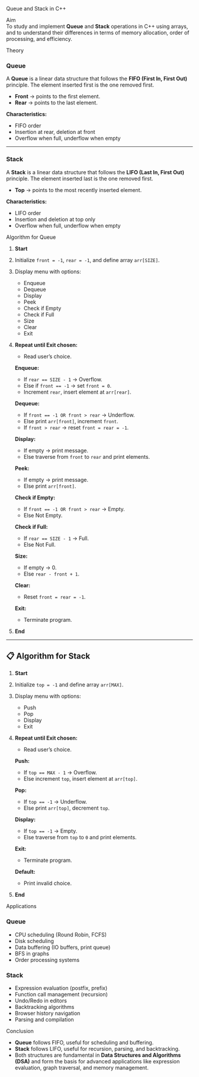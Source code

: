 Queue and Stack in C++

Aim  
To study and implement **Queue** and **Stack** operations in C++ using arrays, and to understand their differences in terms of memory allocation, order of processing, and efficiency.

Theory  
### Queue  
A **Queue** is a linear data structure that follows the **FIFO (First In, First Out)** principle. The element inserted first is the one removed first.  

- **Front** → points to the first element.  
- **Rear** → points to the last element.  

**Characteristics:**  
- FIFO order  
- Insertion at rear, deletion at front  
- Overflow when full, underflow when empty  

---

### Stack  
A **Stack** is a linear data structure that follows the **LIFO (Last In, First Out)** principle. The element inserted last is the one removed first.  

- **Top** → points to the most recently inserted element.  

**Characteristics:**  
- LIFO order  
- Insertion and deletion at top only  
- Overflow when full, underflow when empty  

Algorithm for Queue 
1. **Start**  
2. Initialize `front = -1`, `rear = -1`, and define array `arr[SIZE]`.  
3. Display menu with options:  
   - Enqueue  
   - Dequeue  
   - Display  
   - Peek  
   - Check if Empty  
   - Check if Full  
   - Size  
   - Clear  
   - Exit  

4. **Repeat until Exit chosen:**  
   - Read user’s choice.  

   **Enqueue:**  
   - If `rear == SIZE - 1` → Overflow.  
   - Else if `front == -1` → set `front = 0`.  
   - Increment `rear`, insert element at `arr[rear]`.  

   **Dequeue:**  
   - If `front == -1 OR front > rear` → Underflow.  
   - Else print `arr[front]`, increment `front`.  
   - If `front > rear` → reset `front = rear = -1`.  

   **Display:**  
   - If empty → print message.  
   - Else traverse from `front` to `rear` and print elements.  

   **Peek:**  
   - If empty → print message.  
   - Else print `arr[front]`.  

   **Check if Empty:**  
   - If `front == -1 OR front > rear` → Empty.  
   - Else Not Empty.  

   **Check if Full:**  
   - If `rear == SIZE - 1` → Full.  
   - Else Not Full.  

   **Size:**  
   - If empty → 0.  
   - Else `rear - front + 1`.  

   **Clear:**  
   - Reset `front = rear = -1`.  

   **Exit:**  
   - Terminate program.  

5. **End**

---

## 📋 Algorithm for Stack

1. **Start**  
2. Initialize `top = -1` and define array `arr[MAX]`.  
3. Display menu with options:  
   - Push  
   - Pop  
   - Display  
   - Exit  

4. **Repeat until Exit chosen:**  
   - Read user’s choice.  

   **Push:**  
   - If `top == MAX - 1` → Overflow.  
   - Else increment `top`, insert element at `arr[top]`.  

   **Pop:**  
   - If `top == -1` → Underflow.  
   - Else print `arr[top]`, decrement `top`.  

   **Display:**  
   - If `top == -1` → Empty.  
   - Else traverse from `top` to `0` and print elements.  

   **Exit:**  
   - Terminate program.  

   **Default:**  
   - Print invalid choice.  

5. **End**

Applications  
### Queue  
- CPU scheduling (Round Robin, FCFS)  
- Disk scheduling  
- Data buffering (IO buffers, print queue)  
- BFS in graphs  
- Order processing systems  

### Stack  
- Expression evaluation (postfix, prefix)  
- Function call management (recursion)  
- Undo/Redo in editors  
- Backtracking algorithms  
- Browser history navigation  
- Parsing and compilation  

Conclusion  
- **Queue** follows FIFO, useful for scheduling and buffering.  
- **Stack** follows LIFO, useful for recursion, parsing, and backtracking.  
- Both structures are fundamental in **Data Structures and Algorithms (DSA)** and form the basis for advanced applications like expression evaluation, graph traversal, and memory management.
